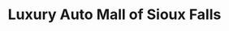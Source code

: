 ---
title: "Luxury Auto Mall of Sioux Falls"
url: /sioux-falls/luxury-auto-mall-of-sioux-falls/
shop: Autohaus
---